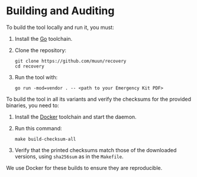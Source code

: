 # Building and Auditing

To build the tool locally and run it, you must:

1. Install the [Go](https://golang.org/) toolchain.
2. Clone the repository:

    ```
    git clone https://github.com/muun/recovery
    cd recovery
    ```
      
3. Run the tool with:

    ```
    go run -mod=vendor . -- <path to your Emergency Kit PDF>
    ```

To build the tool in all its variants and verify the checksums for the provided binaries, you need to:

1. Install the [Docker](https://www.docker.com/) toolchain and start the daemon.
2. Run this command:

    ```
    make build-checksum-all
    ```

3. Verify that the printed checksums match those of the downloaded versions, using `sha256sum` 
as in the `Makefile`.

We use Docker for these builds to ensure they are reproducible.